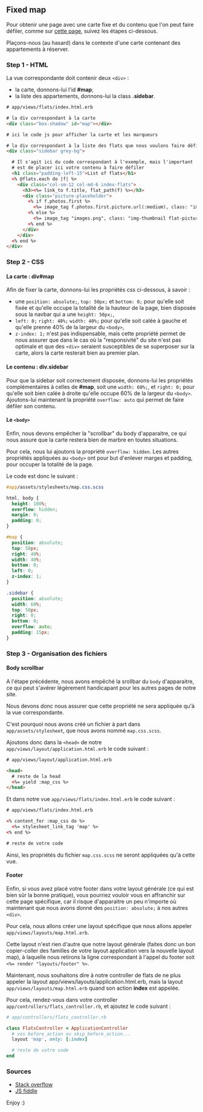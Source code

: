## Fixed map

Pour obtenir une page avec une carte fixe et du contenu que l'on peut faire défiler, comme sur [cette page](http://airbnbflo.herokuapp.com/flats), suivez les étapes ci-dessous.

Plaçons-nous (au hasard) dans le contexte d'une carte contenant des appartements à réserver.

### Step 1 - HTML

La vue correspondante doit contenir deux ```<div>``` :
- la carte, donnons-lui l'id **#map**;
- la liste des appartements, donnons-lui la class **.sidebar**.

```html
# app/views/flats/index.html.erb

# la div correspondant à la carte
<div class="box-shadow" id="map"></div>

# ici le code js pour afficher la carte et les marqueurs

# la div correspondant à la liste des flats que nous voulons faire défiler
<div class="sidebar grey-bg">

  # Il s'agit ici du code correspondant à l'exemple, mais l'important
  # est de placer ici votre contenu à faire défiler
  <h1 class="padding-left-15">List of flats</h1>
  <% @flats.each do |f| %>
    <div class="col-sm-12 col-md-6 index-flats">
      <h3><%= link_to f.title, flat_path(f) %></h3>
      <div class="picture-placeholder">
        <% if f.photos.first %>
          <%= image_tag f.photos.first.picture.url(:medium), class: "img-thumbnail"%>
        <% else %>
          <%= image_tag "images.png", class: "img-thumbnail flat-picture" %>
        <% end %>
      </div>
    </div>
  <% end %>
</div>
```

### Step 2 - CSS

#### La carte : **div#map**

Afin de fixer la carte, donnons-lui les propriétés css ci-dessous, à savoir :
- une ```position: absolute;```, ```top: 50px;``` et ```bottom: 0;``` pour qu'elle soit fixée et qu'elle occupe la totalité de la hauteur de la page, bien disposée sous la navbar qui a une ```height: 50px;```,
- ```left: 0;``` ```right: 40%;``` ```width: 40%;``` pour qu'elle soit calée à gauche et qu'elle prenne 40% de la largeur du ```<body>```,
- ```z-index: 1;``` n'est pas indispensable, mais cette propriété permet de nous assurer que dans le cas où la "responsivité" du site n'est pas optimale et que des ```<div>``` seraient susceptibles de se superposer sur la carte, alors la carte resterait bien au premier plan.

#### Le contenu : **div.sidebar**

Pour que la sidebar soit correctement disposée, donnons-lui les propriétés complémentaires à celles de **#map**, soit une ```width: 60%;```, et ```right: 0;``` pour qu'elle soit bien calée à droite qu'elle occupe 60% de la largeur du ```<body>```.
Ajoutons-lui maintenant la propriété ```overflow: auto``` qui permet de faire défiler son contenu.

#### Le **```<body>```**

Enfin, nous devons empêcher la "scrollbar" du body d'apparaitre, ce qui nous assure que la carte restera bien de marbre en toutes situations.

Pour cela, nous lui ajoutons la propriété ```overflow: hidden```.
Les autres propriétés appliquées au ```<body>``` ont pour but d'enlever marges et padding, pour occuper la totalité de la page.

Le code est donc le suivant :

```css
#app/assets/stylesheets/map.css.scss

html, body {
  height: 100%;
  overflow: hidden;
  margin: 0;
  padding: 0;
}

#map {
  position: absolute;
  top: 50px;
  right: 40%;
  width: 40%;
  bottom: 0;
  left: 0;
  z-index: 1;
}

.sidebar {
  position: absolute;
  width: 60%;
  top: 50px;
  right: 0;
  bottom: 0;
  overflow: auto;
  padding: 15px;
}
```

### Step 3 - Organisation des fichiers

#### Body scrollbar

A l'étape précédente, nous avons empêché la srollbar du ```body``` d'apparaitre, ce qui peut s'avérer légèrement handicapant pour les autres pages de notre site.

Nous devons donc nous assurer que cette propriété ne sera appliquée qu'à la vue correspondante.

C'est pourquoi nous avons créé un fichier à part dans ```app/assets/stylesheet```, que nous avons nommé ```map.css.scss```.

Ajoutons donc dans la ```<head>``` de notre ```app/views/layout/application.html.erb``` le code suivant :

```html
# app/views/layout/application.html.erb

<head>
  # reste de la head
  <%= yield :map_css %>
</head>
```

Et dans notre vue ```app/views/flats/index.html.erb``` le code suivant :

```html
# app/views/flats/index.html.erb

<% content_for :map_css do %>
  <%= stylesheet_link_tag 'map' %>
<% end %>

# reste de votre code

```

Ainsi, les propriétés du fichier ```map.css.scss``` ne seront appliquées qu'à cette vue.

#### Footer

Enfin, si vous avez placé votre footer dans votre layout générale (ce qui est bien sûr la bonne pratique), vous pourriez vouloir vous en affranchir sur cette page spécifique, car il risque d'apparaitre un peu n'importe où maintenant que nous avons donné des ```position: absolute;``` à nos autres ```<div>```.

Pour cela, nous allons créer une layout spécifique que nous allons appeler ```app/views/layouts/map.html.erb```.

Cette layout n'est rien d'autre que notre layout générale (faites donc un bon copier-coller des familles de votre layout application vers la nouvelle layout map), à laquelle nous retirons la ligne correspondant à l'appel du footer soit ```<%= render "layouts/footer" %>```.

Maintenant, nous souhaitons dire à notre controller de flats de ne plus appeler la layout app/views/layouts/application.html.erb, mais la layout ```app/views/layouts/map.html.erb``` quand son action **index** est appelée.

Pour cela, rendez-vous dans votre controller ```app/controllers/flats_controller.rb```, et ajoutez le code suivant :

```ruby
# app/controllers/flats_controller.rb

class FlatsController < ApplicationController
  # vos before_action ou skip_before_action...
  layout 'map', only: [:index]

  # reste de votre code
end
```

### Sources

- [Stack overflow](http://stackoverflow.com/questions/15147378/position-google-maps-with-sidebar-on-right-and-fixed-header-on-top)
- [JS fiddle](http://jsfiddle.net/kuXYq/4/)

Enjoy :)